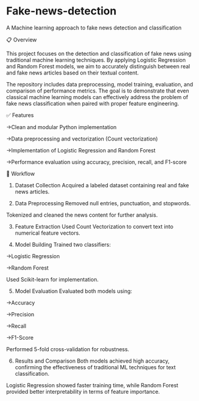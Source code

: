 # Fake-news-detection
A Machine learning approach to fake news detection and classification

📋 Overview

This project focuses on the detection and classification of fake news using traditional machine learning techniques. By applying Logistic Regression and Random Forest models, we aim to accurately distinguish between real and fake news articles based on their textual content.

The repository includes data preprocessing, model training, evaluation, and comparison of performance metrics. The goal is to demonstrate that even classical machine learning models can effectively address the problem of fake news classification when paired with proper feature engineering.

✅ Features

->Clean and modular Python implementation

->Data preprocessing and vectorization (Count vectorization)

->Implementation of Logistic Regression and Random Forest

->Performance evaluation using accuracy, precision, recall, and F1-score

🔄 Workflow
1. Dataset Collection
Acquired a labeled dataset containing real and fake news articles.


2. Data Preprocessing
Removed null entries, punctuation, and stopwords.

Tokenized and cleaned the news content for further analysis.

3. Feature Extraction
Used Count Vectorization to convert text into numerical feature vectors.

4. Model Building
Trained two classifiers:

->Logistic Regression

->Random Forest

Used Scikit-learn for implementation.

5. Model Evaluation
Evaluated both models using:

->Accuracy

->Precision

->Recall

->F1-Score

Performed 5-fold cross-validation for robustness.

6. Results and Comparison
Both models achieved high accuracy, confirming the effectiveness of traditional ML techniques for text classification.

Logistic Regression showed faster training time, while Random Forest provided better interpretability in terms of feature importance.




